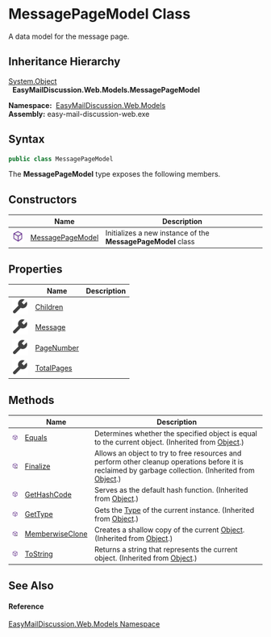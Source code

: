 MessagePageModel Class
======================
A data model for the message page.


Inheritance Hierarchy
---------------------
[System.Object][1]  
  **EasyMailDiscussion.Web.Models.MessagePageModel**  

  **Namespace:**  [EasyMailDiscussion.Web.Models][2]  
  **Assembly:** easy-mail-discussion-web.exe

Syntax
------

```csharp
public class MessagePageModel
```

The **MessagePageModel** type exposes the following members.


Constructors
------------

|                  | Name                  | Description                                                  |
| ---------------- | --------------------- | ------------------------------------------------------------ |
| ![Public method] | [MessagePageModel][3] | Initializes a new instance of the **MessagePageModel** class |


Properties
----------

|                    | Name            | Description |
| ------------------ | --------------- | ----------- |
| ![Public property] | [Children][4]   |             |
| ![Public property] | [Message][5]    |             |
| ![Public property] | [PageNumber][6] |             |
| ![Public property] | [TotalPages][7] |             |


Methods
-------

|                     | Name                  | Description                                                                                                                                                |
| ------------------- | --------------------- | ---------------------------------------------------------------------------------------------------------------------------------------------------------- |
| ![Public method]    | [Equals][8]           | Determines whether the specified object is equal to the current object. (Inherited from [Object][1].)                                                      |
| ![Protected method] | [Finalize][9]         | Allows an object to try to free resources and perform other cleanup operations before it is reclaimed by garbage collection. (Inherited from [Object][1].) |
| ![Public method]    | [GetHashCode][10]     | Serves as the default hash function. (Inherited from [Object][1].)                                                                                         |
| ![Public method]    | [GetType][11]         | Gets the [Type][12] of the current instance. (Inherited from [Object][1].)                                                                                 |
| ![Protected method] | [MemberwiseClone][13] | Creates a shallow copy of the current [Object][1]. (Inherited from [Object][1].)                                                                           |
| ![Public method]    | [ToString][14]        | Returns a string that represents the current object. (Inherited from [Object][1].)                                                                         |


See Also
--------

#### Reference
[EasyMailDiscussion.Web.Models Namespace][2]  

[1]: https://docs.microsoft.com/dotnet/api/system.object
[2]: ../README.md
[3]: _ctor.md
[4]: Children.md
[5]: Message.md
[6]: PageNumber.md
[7]: TotalPages.md
[8]: https://docs.microsoft.com/dotnet/api/system.object.equals#system-object-equals(system-object)
[9]: https://docs.microsoft.com/dotnet/api/system.object.finalize#system-object-finalize
[10]: https://docs.microsoft.com/dotnet/api/system.object.gethashcode#system-object-gethashcode
[11]: https://docs.microsoft.com/dotnet/api/system.object.gettype#system-object-gettype
[12]: https://docs.microsoft.com/dotnet/api/system.type
[13]: https://docs.microsoft.com/dotnet/api/system.object.memberwiseclone#system-object-memberwiseclone
[14]: https://docs.microsoft.com/dotnet/api/system.object.tostring#System_Object_ToString
[Public method]: ../../icons/pubmethod.svg "Public method"
[Public property]: ../../icons/pubproperty.svg "Public property"
[Protected method]: ../../icons/protmethod.svg "Protected method"